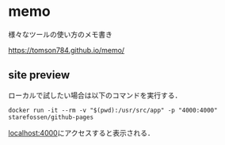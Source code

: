 # memo
様々なツールの使い方のメモ書き

https://tomson784.github.io/memo/

## site preview

ローカルで試したい場合は以下のコマンドを実行する．
```
docker run -it --rm -v "$(pwd):/usr/src/app" -p "4000:4000" starefossen/github-pages
```
[localhost:4000](http://localhost:4000)にアクセスすると表示される．
